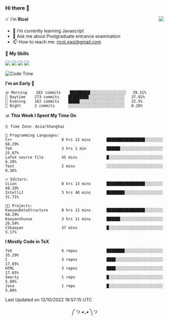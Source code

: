 ### Hi there 👋

<a href="#">
  <img align="right" src="https://github-readme-stats.vercel.app/api?username=Ricolxwz&count_private=true&show_icons=true&theme=prussian" />
</a>

☄️ I‘m **Ricol**

- 🌱 I’m currently learning Javascript
- 💬 Ask me about Postgraduate entrance examination
- 📫 How to reach me: ricol.xwz@gmail.com

🌟 **My Skills**

![](https://img.shields.io/badge/-Git-000000?style=flat-square&logo=git&logoColor=fff)
![](https://img.shields.io/badge/-C-3e74a2?style=flat-square&logo=C&logoColor=fff)
![](https://img.shields.io/badge/-Python-4fc08d?style=flat-square&logo=python&logoColor=fff)
![](https://img.shields.io/badge/-java-ffa500?style=flat-square&logo=java&logoColor=fff)

<!--START_SECTION:waka-->
![Code Time](http://img.shields.io/badge/Code%20Time-357%20hrs%2048%20mins-blue)

**I'm an Early 🐤** 

```text
🌞 Morning    283 commits    █████████░░░░░░░░░░░░░░░░   39.31% 
🌆 Daytime    273 commits    █████████░░░░░░░░░░░░░░░░   37.92% 
🌃 Evening    162 commits    █████░░░░░░░░░░░░░░░░░░░░   22.5% 
🌙 Night      2 commits      ░░░░░░░░░░░░░░░░░░░░░░░░░   0.28%

```


📊 **This Week I Spent My Time On** 

```text
⌚︎ Time Zone: Asia/Shanghai

💬 Programming Languages: 
C++                      8 hrs 13 mins       █████████████████░░░░░░░░   68.29% 
TeX                      3 hrs 1 min         ██████░░░░░░░░░░░░░░░░░░░   25.07% 
LaTeX source file        45 mins             █░░░░░░░░░░░░░░░░░░░░░░░░   6.28% 
Text                     2 mins              ░░░░░░░░░░░░░░░░░░░░░░░░░   0.36%

🔥 Editors: 
CLion                    8 hrs 13 mins       █████████████████░░░░░░░░   68.29% 
IntelliJ                 3 hrs 48 mins       ████████░░░░░░░░░░░░░░░░░   31.71%

🐱‍💻 Projects: 
KaoyanDataStructure      8 hrs 13 mins       █████████████████░░░░░░░░   68.29% 
Kaoyanshuxue             3 hrs 11 mins       ██████░░░░░░░░░░░░░░░░░░░   26.54% 
CSkaoyan                 37 mins             █░░░░░░░░░░░░░░░░░░░░░░░░   5.17%

```

**I Mostly Code in TeX** 

```text
TeX                      6 repos             ████████░░░░░░░░░░░░░░░░░   35.29% 
C                        3 repos             ████░░░░░░░░░░░░░░░░░░░░░   17.65% 
HTML                     3 repos             ████░░░░░░░░░░░░░░░░░░░░░   17.65% 
Smarty                   1 repo              █░░░░░░░░░░░░░░░░░░░░░░░░   5.88% 
Java                     1 repo              █░░░░░░░░░░░░░░░░░░░░░░░░   5.88%

```



 Last Updated on 12/10/2022 18:57:15 UTC
<!--END_SECTION:waka-->

<div align="center">
༼ つ ◕_◕ ༽つ
</div>

